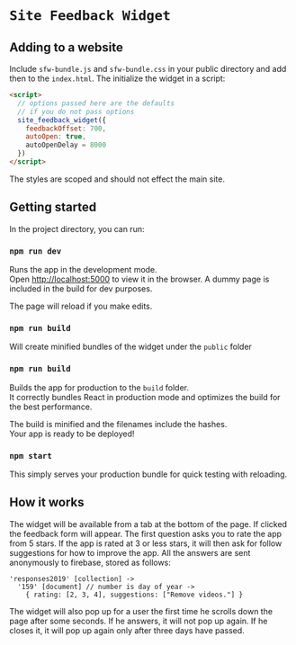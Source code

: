 # `Site Feedback Widget`

## Adding to a website

Include `sfw-bundle.js` and `sfw-bundle.css` in your public directory and add then to the `index.html`. The initialize the widget in a script:

```html
<script>
  // options passed here are the defaults
  // if you do not pass options
  site_feedback_widget({
  	feedbackOffset: 700,
  	autoOpen: true,
  	autoOpenDelay = 8000
  })
</script>
```

The styles are scoped and should not effect the main site.

## Getting started

In the project directory, you can run:

### `npm run dev`

Runs the app in the development mode.<br>
Open [http://localhost:5000](http://localhost:5000) to view it in the browser. A dummy page is included in the build for dev purposes.

The page will reload if you make edits.<br>

### `npm run build`

Will create minified bundles of the widget under the `public` folder

### `npm run build`

Builds the app for production to the `build` folder.<br>
It correctly bundles React in production mode and optimizes the build for the best performance.

The build is minified and the filenames include the hashes.<br>
Your app is ready to be deployed!

### `npm start`

This simply serves your production bundle for quick testing with reloading.

## How it works

The widget will be available from a tab at the bottom of the page. If clicked the feedback form will appear. The first question asks you to rate the app from 5 stars. If the app is rated at 3 or less stars, it will then ask for follow suggestions for how to improve the app. All the answers are sent anonymously to firebase, stored as follows:

```
'responses2019' [collection] ->
  '159' [document] // number is day of year ->
    { rating: [2, 3, 4], suggestions: ["Remove videos."] }
```

The widget will also pop up for a user the first time he scrolls down the page after some seconds. If he answers, it will not pop up again. If he closes it, it will pop up again only after three days have passed.
